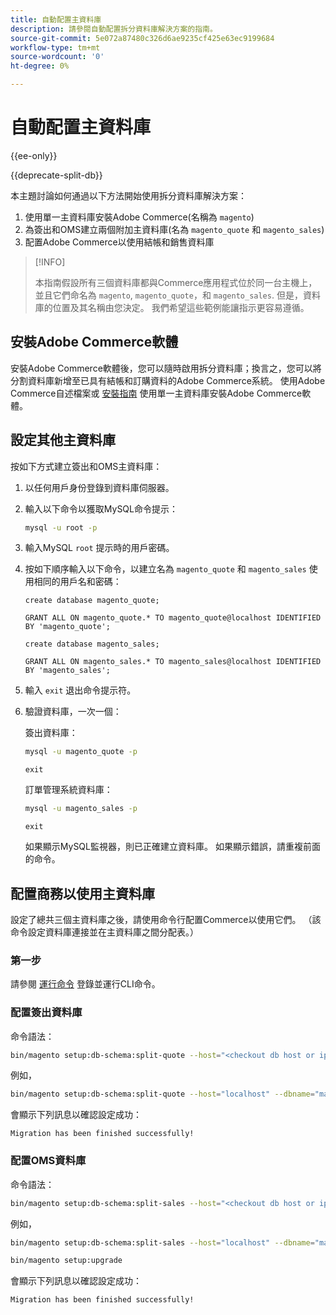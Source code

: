 ```yaml
---
title: 自動配置主資料庫
description: 請參閱自動配置拆分資料庫解決方案的指南。
source-git-commit: 5e072a87480c326d6ae9235cf425e63ec9199684
workflow-type: tm+mt
source-wordcount: '0'
ht-degree: 0%

---
```



# 自動配置主資料庫

{{ee-only}}

{{deprecate-split-db}}

本主題討論如何通過以下方法開始使用拆分資料庫解決方案：

1. 使用單一主資料庫安裝Adobe Commerce(名稱為 `magento`)
1. 為簽出和OMS建立兩個附加主資料庫(名為 `magento_quote` 和 `magento_sales`)
1. 配置Adobe Commerce以使用結帳和銷售資料庫

>[!INFO]
>
>本指南假設所有三個資料庫都與Commerce應用程式位於同一台主機上，並且它們命名為 `magento`, `magento_quote`，和 `magento_sales`. 但是，資料庫的位置及其名稱由您決定。 我們希望這些範例能讓指示更容易遵循。

## 安裝Adobe Commerce軟體

安裝Adobe Commerce軟體後，您可以隨時啟用拆分資料庫；換言之，您可以將分割資料庫新增至已具有結帳和訂購資料的Adobe Commerce系統。 使用Adobe Commerce自述檔案或 [安裝指南](../../installation/overview.md) 使用單一主資料庫安裝Adobe Commerce軟體。

## 設定其他主資料庫

按如下方式建立簽出和OMS主資料庫：

1. 以任何用戶身份登錄到資料庫伺服器。
1. 輸入以下命令以獲取MySQL命令提示：

   ```bash
   mysql -u root -p
   ```

1. 輸入MySQL `root` 提示時的用戶密碼。
1. 按如下順序輸入以下命令，以建立名為 `magento_quote` 和 `magento_sales` 使用相同的用戶名和密碼：

   ```shell
   create database magento_quote;
   ```

   ```shell
   GRANT ALL ON magento_quote.* TO magento_quote@localhost IDENTIFIED BY 'magento_quote';
   ```

   ```shell
   create database magento_sales;
   ```

   ```shell
   GRANT ALL ON magento_sales.* TO magento_sales@localhost IDENTIFIED BY 'magento_sales';
   ```

1. 輸入 `exit` 退出命令提示符。

1. 驗證資料庫，一次一個：

   簽出資料庫：

   ```bash
   mysql -u magento_quote -p
   ```

   ```shell
   exit
   ```

   訂單管理系統資料庫：

   ```bash
   mysql -u magento_sales -p
   ```

   ```shell
   exit
   ```

   如果顯示MySQL監視器，則已正確建立資料庫。 如果顯示錯誤，請重複前面的命令。

## 配置商務以使用主資料庫

設定了總共三個主資料庫之後，請使用命令行配置Commerce以使用它們。 （該命令設定資料庫連接並在主資料庫之間分配表。）

### 第一步

請參閱 [運行命令](../cli/config-cli.md#running-commands) 登錄並運行CLI命令。

### 配置簽出資料庫

命令語法：

```bash
bin/magento setup:db-schema:split-quote --host="<checkout db host or ip>" --dbname="<name>" --username="<checkout db username>" --password="<password>"
```

例如，

```bash
bin/magento setup:db-schema:split-quote --host="localhost" --dbname="magento_quote" --username="magento_quote" --password="magento_quote"
```

會顯示下列訊息以確認設定成功：

```terminal
Migration has been finished successfully!
```

### 配置OMS資料庫

命令語法：

```bash
bin/magento setup:db-schema:split-sales --host="<checkout db host or ip>" --dbname="<name>" --username="<checkout db username>" --password="<password>"
```

例如，

```bash
bin/magento setup:db-schema:split-sales --host="localhost" --dbname="magento_sales" --username="magento_sales" --password="magento_sales"
```

```bash
bin/magento setup:upgrade
```

會顯示下列訊息以確認設定成功：

```terminal
Migration has been finished successfully!
```
